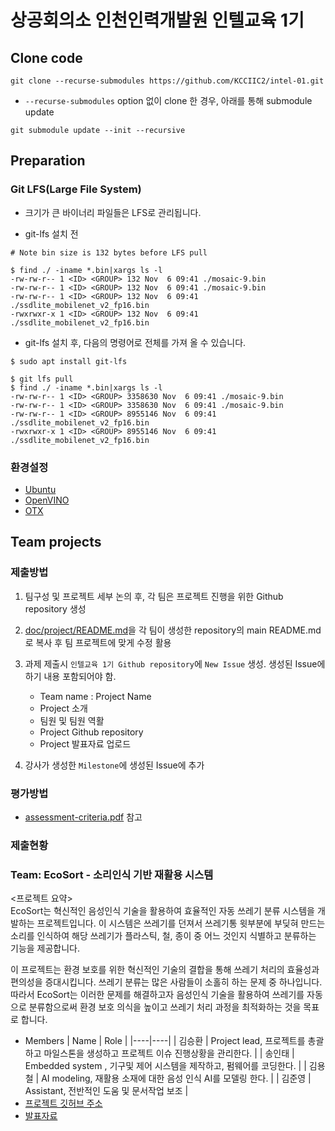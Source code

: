 # 상공회의소 인천인력개발원 인텔교육 1기

## Clone code 

```shell
git clone --recurse-submodules https://github.com/KCCIIC2/intel-01.git
```

* `--recurse-submodules` option 없이 clone 한 경우, 아래를 통해 submodule update

```shell
git submodule update --init --recursive
```

## Preparation

### Git LFS(Large File System)

* 크기가 큰 바이너리 파일들은 LFS로 관리됩니다.

* git-lfs 설치 전

```shell
# Note bin size is 132 bytes before LFS pull

$ find ./ -iname *.bin|xargs ls -l
-rw-rw-r-- 1 <ID> <GROUP> 132 Nov  6 09:41 ./mosaic-9.bin
-rw-rw-r-- 1 <ID> <GROUP> 132 Nov  6 09:41 ./mosaic-9.bin
-rw-rw-r-- 1 <ID> <GROUP> 132 Nov  6 09:41 ./ssdlite_mobilenet_v2_fp16.bin
-rwxrwxr-x 1 <ID> <GROUP> 132 Nov  6 09:41 ./ssdlite_mobilenet_v2_fp16.bin
```

* git-lfs 설치 후, 다음의 명령어로 전체를 가져 올 수 있습니다.

```shell
$ sudo apt install git-lfs

$ git lfs pull
$ find ./ -iname *.bin|xargs ls -l
-rw-rw-r-- 1 <ID> <GROUP> 3358630 Nov  6 09:41 ./mosaic-9.bin
-rw-rw-r-- 1 <ID> <GROUP> 3358630 Nov  6 09:41 ./mosaic-9.bin
-rw-rw-r-- 1 <ID> <GROUP> 8955146 Nov  6 09:41 ./ssdlite_mobilenet_v2_fp16.bin
-rwxrwxr-x 1 <ID> <GROUP> 8955146 Nov  6 09:41 ./ssdlite_mobilenet_v2_fp16.bin
```

### 환경설정

* [Ubuntu](./doc/environment/ubuntu.md)
* [OpenVINO](./doc/environment/openvino.md)
* [OTX](./doc/environment/otx.md)

## Team projects

### 제출방법

1. 팀구성 및 프로젝트 세부 논의 후, 각 팀은 프로젝트 진행을 위한 Github repository 생성

2. [doc/project/README.md](./doc/project/README.md)을 각 팀이 생성한 repository의 main README.md로 복사 후 팀 프로젝트에 맞게 수정 활용

3. 과제 제출시 `인텔교육 1기 Github repository`에 `New Issue` 생성. 생성된 Issue에 하기 내용 포함되어야 함.

    * Team name : Project Name
    * Project 소개
    * 팀원 및 팀원 역활
    * Project Github repository
    * Project 발표자료 업로드

4. 강사가 생성한 `Milestone`에 생성된 Issue에 추가 

### 평가방법

* [assessment-criteria.pdf](./doc/project/assessment-criteria.pdf) 참고

### 제출현황

### Team: EcoSort - 소리인식 기반 재활용 시스템
<프로젝트 요약><br>
EcoSort는 혁신적인 음성인식 기술을 활용하여 효율적인 자동 쓰레기 분류 시스템을 개발하는 프로젝트입니다. 이 시스템은 쓰레기를 던져서 쓰레기통 윗부분에 부딪혀 만드는 소리를 인식하여 해당 쓰레기가 플라스틱, 철, 종이 중 어느 것인지 식별하고 분류하는 기능을 제공합니다.

이 프로젝트는 환경 보호를 위한 혁신적인 기술의 결합을 통해 쓰레기 처리의 효율성과 편의성을 증대시킵니다. 쓰레기 분류는 많은 사람들이 소홀히 하는 문제 중 하나입니다. 따라서 EcoSort는 이러한 문제를 해결하고자 음성인식 기술을 활용하여 쓰레기를 자동으로 분류함으로써 환경 보호 의식을 높이고 쓰레기 처리 과정을 최적화하는 것을 목표로 합니다.

* Members
  | Name | Role |
  |----|----|
  | 김승환 | Project lead, 프로젝트를 총괄하고 마일스톤을 생성하고 프로젝트 이슈 진행상황을 관리한다. |
  | 송인태 | Embedded system , 기구및 제어 시스템을 제작하고, 펌웨어를 코딩한다. |
  | 김용철 | AI modeling, 재활용 소재에 대한 음성 인식 AI를 모델링 한다. |
  | 김준영 | Assistant, 전반적인 도움 및 문서작업 보조 |
* [프로젝트 깃허브 주소](https://github.com/CodeMystero/soundRecognitionRecycleBin)
* [발표자료](https://www.canva.com/design/DAGB4bD7V8c/_7ljApcovK_1GcbWy087zg/edit?utm_content=DAGB4bD7V8c&utm_campaign=designshare&utm_medium=link2&utm_source=sharebutton)

